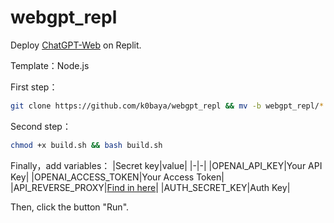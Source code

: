 # webgpt_repl
Deploy [ChatGPT-Web](https://github.com/Chanzhaoyu/chatgpt-web) on Replit.

Template：Node.js

First step：
```bash
git clone https://github.com/k0baya/webgpt_repl && mv -b webgpt_repl/* ./ && mv -b webgpt_repl/.[^.]* ./ && rm -rf *~ && rm -rf webgpt_repl
```
Second step：
```bash
chmod +x build.sh && bash build.sh
```
Finally，add variables：
|Secret key|value|
|-|-|
|OPENAI_API_KEY|Your API Key|
|OPENAI_ACCESS_TOKEN|Your Access Token|
|API_REVERSE_PROXY|[Find in here](https://github.com/transitive-bullshit/chatgpt-api#reverse-proxy)|
|AUTH_SECRET_KEY|Auth Key|

Then, click the button "Run".
